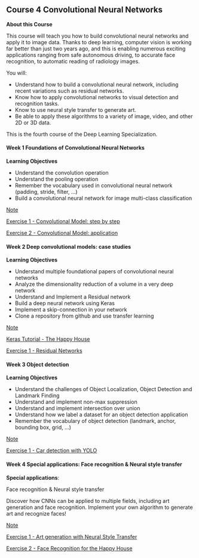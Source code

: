 ## Course 4 Convolutional Neural Networks

**About this Course**

This course will teach you how to build convolutional neural networks and apply it to image data. Thanks to deep learning, computer vision is working far better than just two years ago, and this is enabling numerous exciting applications ranging from safe autonomous driving, to accurate face recognition, to automatic reading of radiology images. 

You will:

- Understand how to build a convolutional neural network, including recent variations such as residual networks.
- Know how to apply convolutional networks to visual detection and recognition tasks.
- Know to use neural style transfer to generate art.
- Be able to apply these algorithms to a variety of image, video, and other 2D or 3D data.

This is the fourth course of the Deep Learning Specialization.

#### Week 1 Foundations of Convolutional Neural Networks

**Learning Objectives**

- Understand the convolution operation
- Understand the pooling operation
- Remember the vocabulary used in convolutional neural network (padding, stride, filter, ...)
- Build a convolutional neural network for image multi-class classification

[Note]()

[Exercise 1 - Convolutional Model: step by step]()

[Exercise 2 - Convolutional Model: application]()


#### Week 2 Deep convolutional models: case studies

**Learning Objectives**

- Understand multiple foundational papers of convolutional neural networks
- Analyze the dimensionality reduction of a volume in a very deep network
- Understand and Implement a Residual network
- Build a deep neural network using Keras
- Implement a skip-connection in your network
- Clone a repository from github and use transfer learning

[Note]()

[Keras Tutorial - The Happy House]()

[Exercise 1 - Residual Networks]()


#### Week 3 Object detection

**Learning Objectives**

- Understand the challenges of Object Localization, Object Detection and Landmark Finding
- Understand and implement non-max suppression
- Understand and implement intersection over union
- Understand how we label a dataset for an object detection application
- Remember the vocabulary of object detection (landmark, anchor, bounding box, grid, ...)

[Note]()

[Exercise 1 - Car detection with YOLO]()

#### Week 4 Special applications: Face recognition & Neural style transfer

**Special applications**:

Face recognition & Neural style transfer

Discover how CNNs can be applied to multiple fields, including art generation and face recognition. Implement your own algorithm to generate art and recognize faces!

[Note]()

[Exercise 1 - Art generation with Neural Style Transfer]()

[Exercise 2 - Face Recognition for the Happy House]()
